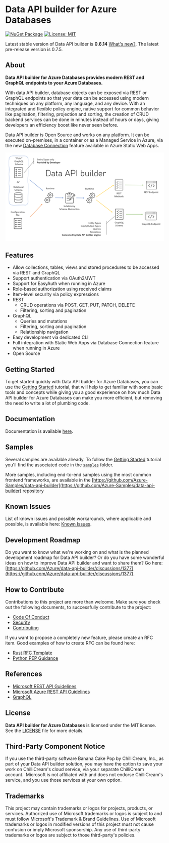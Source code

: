 # Data API builder for Azure Databases

[![NuGet Package](https://img.shields.io/nuget/v/microsoft.dataapibuilder.svg?color=success)](https://www.nuget.org/packages/Microsoft.DataApiBuilder)
[![License: MIT](https://img.shields.io/badge/license-MIT-blue.svg)](https://opensource.org/licenses/MIT)

Latest stable version of Data API builder is **0.6.14** [What's new?](https://learn.microsoft.com/azure/data-api-builder/whats-new). The latest pre-release version is 0.7.5.

## About

**Data API builder for Azure Databases provides modern REST and GraphQL endpoints to your Azure Databases.**

With data API builder, database objects can be exposed via REST or GraphQL endpoints so that your data can be accessed using modern techniques on any platform, any language, and any device. With an integrated and flexible policy engine, native support for common behavior like pagination, filtering, projection and sorting, the creation of CRUD backend services can be done in minutes instead of hours or days, giving developers an efficiency boost like never seen before.

Data API builder is Open Source and works on any platform. It can be executed on-premises, in a container or as a Managed Service in Azure, via the new [Database Connection](https://learn.microsoft.com/azure/static-web-apps/database-overview) feature available in Azure Static Web Apps.

![Data API builder Architecture Overview Diagram](./docs/media/dab-architecture-overview.png)

## Features

- Allow collections, tables, views and stored procedures to be accessed via REST and GraphQL
- Support authentication via OAuth2/JWT
- Support for EasyAuth when running in Azure
- Role-based authorization using received claims
- Item-level security via policy expressions
- REST
  - CRUD operations via POST, GET, PUT, PATCH, DELETE
  - Filtering, sorting and pagination
- GraphQL
  - Queries and mutations
  - Filtering, sorting and pagination
  - Relationship navigation
- Easy development via dedicated CLI
- Full integration with Static Web Apps via Database Connection feature when running in Azure
- Open Source

## Getting Started

To get started quickly with Data API builder for Azure Databases, you can use the [Getting Started](https://learn.microsoft.com/azure/data-api-builder/get-started/get-started-with-data-api-builder) tutorial, that will help to get familiar with some basic tools and concepts while giving you a good experience on how much Data API builder for Azure Databases can make you more efficient, but removing the need to write a lot of plumbing code.

## Documentation

Documentation is available [here](https://learn.microsoft.com/azure/data-api-builder/).

## Samples

Several samples are available already. To follow the [Getting Started](https://learn.microsoft.com/azure/data-api-builder/get-started/get-started-with-data-api-builder) tutorial you'll find the associated code in the [`samples`](https://github.com/Azure/data-api-builder/tree/main/samples) folder.

More samples, including end-to-end samples using the most common frontend frameworks, are available in the [https://github.com/Azure-Samples/data-api-builder](https://github.com/Azure-Samples/data-api-builder) repository

## Known Issues

List of known issues and possible workarounds, where applicable and possible, is available here: [Known Issues](https://learn.microsoft.com/azure/data-api-builder/known-issues).

## Development Roadmap

Do you want to know what we're working on and what is the planned development roadmap for Data API builder? Or do you have some wonderful ideas on how to improve Data API builder and want to share them? Go here: [https://github.com/Azure/data-api-builder/discussions/1377](https://github.com/Azure/data-api-builder/discussions/1377).

## How to Contribute

Contributions to this project are more than welcome. Make sure you check out the following documents, to successfully contribute to the project:

- [Code Of Conduct](./CODE_OF_CONDUCT.md)
- [Security](./SECURITY.md)
- [Contributing](./CONTRIBUTING.md)

If you want to propose a completely new feature, please create an RFC item. Good examples of how to create RFC can be found here:

- [Rust RFC Template](https://github.com/rust-lang/rfcs/blob/master/0000-template.md)
- [Python PEP Guidance](https://www.python.org/dev/peps/pep-0001/#what-belongs-in-a-successful-pep)

## References

- [Microsoft REST API Guidelines](https://github.com/microsoft/api-guidelines/blob/vNext/Guidelines.md)
- [Microsoft Azure REST API Guidelines](https://github.com/microsoft/api-guidelines/blob/vNext/azure/Guidelines.md)
- [GraphQL](https://graphql.org/)

## License

**Data API builder for Azure Databases** is licensed under the MIT license. See the [LICENSE](./LICENSE.txt) file for more details.

## Third-Party Component Notice

If you use the third-party software Banana Cake Pop by ChilliCream, Inc., as part of your Data API builder solution, you may have the option to save your work on ChilliCream's cloud service, via your separate ChilliCream account.  Microsoft is not affiliated with and does not endorse ChilliCream's service, and you use those services at your own option.

## Trademarks

This project may contain trademarks or logos for projects, products, or services. Authorized use of Microsoft trademarks or logos is subject to and must follow Microsoft's Trademark & Brand Guidelines. Use of Microsoft trademarks or logos in modified versions of this project must not cause confusion or imply Microsoft sponsorship. Any use of third-party trademarks or logos are subject to those third-party's policies.
